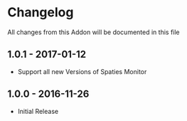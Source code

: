 # Changelog

All changes from this Addon will be documented in this file
## 1.0.1 - 2017-01-12
- Support all new Versions of Spaties Monitor
## 1.0.0 - 2016-11-26
 - Initial Release